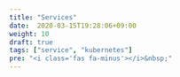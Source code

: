 ```yaml
---
title: "Services"
date:  2020-03-15T19:28:06+09:00
weight: 10
draft: true
tags: ["service", "kubernetes"]
pre: "<i class='fas fa-minus'></i>&nbsp;"
---
```


